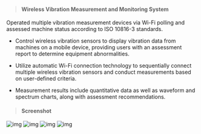 > <h4> Wireless Vibration Measurement and Monitoring System </h4>

Operated multiple vibration measurement devices via Wi-Fi polling and assessed machine status according to ISO 10816-3 standards.

- Control wireless vibration sensors to display vibration data from machines on a mobile device, providing users with an assessment report to determine equipment abnormalities.

- Utilize automatic Wi-Fi connection technology to sequentially connect multiple wireless vibration sensors and conduct measurements based on user-defined criteria.

- Measurement results include quantitative data as well as waveform and spectrum charts, along with assessment recommendations.

> <h4> Screenshot </h4>

![img](../_assets/vibration-1.png ':size=240')
![img](../_assets/vibration-2.png ':size=240')
![img](../_assets/vibration-3.png ':size=240')
![img](../_assets/vibration-4.png ':size=240')